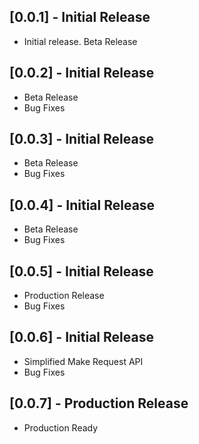 ## [0.0.1] - Initial Release

- Initial release. Beta Release

## [0.0.2] - Initial Release

- Beta Release
- Bug Fixes

## [0.0.3] - Initial Release

- Beta Release
- Bug Fixes

## [0.0.4] - Initial Release

- Beta Release
- Bug Fixes

## [0.0.5] - Initial Release

- Production Release
- Bug Fixes

## [0.0.6] - Initial Release

- Simplified Make Request API
- Bug Fixes

## [0.0.7] - Production Release

- Production Ready

